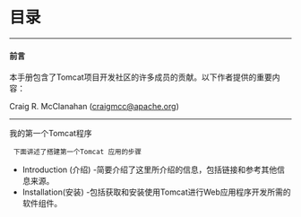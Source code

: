 # 目录

---

#### 前言

本手册包含了Tomcat项目开发社区的许多成员的贡献。以下作者提供的重要内容：

Craig R. McClanahan \(craigmcc@apache.org\)

---

我的第一个Tomcat程序

```
 下面讲述了搭建第一个Tomcat 应用的步骤
```

* Introduction \(介绍\) -简要介绍了这里所介绍的信息，包括链接和参考其他信息来源。
* Installation\(安装\)   -包括获取和安装使用Tomcat进行Web应用程序开发所需的软件组件。




